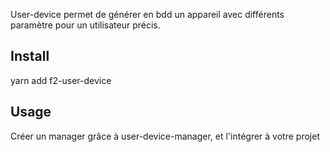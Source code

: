User-device permet de générer en bdd un appareil avec différents paramètre pour un utilisateur précis.

## Install

yarn add f2-user-device

## Usage

Créer un manager grâce à user-device-manager, et l'intégrer à votre projet